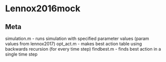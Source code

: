 # Lennox2016mock


## Meta
simulation.m - runs simulation with specified parameter values (param values from lennox2017)
	opt_act.m - makes best action table using backwards recursion (for every time step)
		findbest.m - finds best action in a single time step

